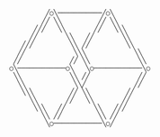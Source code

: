 












                                ╱○╲───────────╱○╲
                               ╱╱ ╲╲         ╱╱ ╲╲
                             ╱╱╱   ╲╲       ╱╱   ╲╲╲
                            ╱╱       ╲╲   ╱╱       ╲╲
                          ╱╱╱         ╲╲ ╱╱         ╲╲
                         ╱╱            ╲╲╲            ╲╲
                        ╱╱            ╱╱ ╲╲            ╲╲
                       ○╲────────────○╲   ╲○────────────╲○
                        ╲╲            ╲╲ ╱╱            ╱╱
                         ╲╲            ╲╲╱            ╱╱
                          ╲╲╲         ╱╱ ╲╲         ╱╱
                            ╲╲       ╱╱   ╲╲       ╱╱
                             ╲╲╲   ╱╱       ╲╲   ╱╱╱
                               ╲╲ ╱╱         ╲╲ ╱╱
                                ╲○────────────╲○╱











